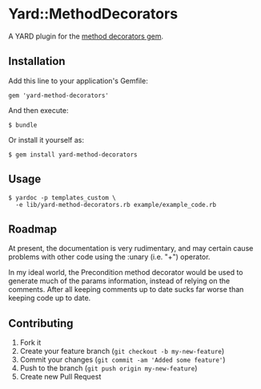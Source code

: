 # Yard::MethodDecorators

A YARD plugin for the
[method decorators gem](http://rubygems.org/gems/method_decorators).

## Installation

Add this line to your application's Gemfile:

    gem 'yard-method-decorators'

And then execute:

    $ bundle

Or install it yourself as:

    $ gem install yard-method-decorators

## Usage

    $ yardoc -p templates_custom \
      -e lib/yard-method-decorators.rb example/example_code.rb

## Roadmap

At present, the documentation is very rudimentary, and may certain cause
problems with other code using the :unary (i.e. "+") operator.

In my ideal world, the Precondition method decorator would be used to generate
much of the params information, instead of relying on the comments. After all
keeping comments up to date sucks far worse than keeping code up to date.

## Contributing

1. Fork it
2. Create your feature branch (`git checkout -b my-new-feature`)
3. Commit your changes (`git commit -am 'Added some feature'`)
4. Push to the branch (`git push origin my-new-feature`)
5. Create new Pull Request
